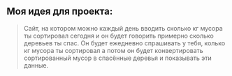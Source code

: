 ## Моя идея для проекта:
> Сайт, на котором можно каждый день вводить сколько кг мусора ты сортировал сегодня и он будет говорить примерно сколько деревьев ты спас. Он будет ежедневно спрашивать у тебя, колько кг мусора ты сортировал а потом он будет конвертировать сортированный мусор в спасённые деревья и показывать эти данные.
